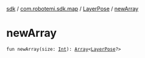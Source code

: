 [sdk](../../index.md) / [com.robotemi.sdk.map](../index.md) / [LayerPose](index.md) / [newArray](./new-array.md)

# newArray

`fun newArray(size: `[`Int`](https://kotlinlang.org/api/latest/jvm/stdlib/kotlin/-int/index.html)`): `[`Array`](https://kotlinlang.org/api/latest/jvm/stdlib/kotlin/-array/index.html)`<`[`LayerPose`](index.md)`?>`